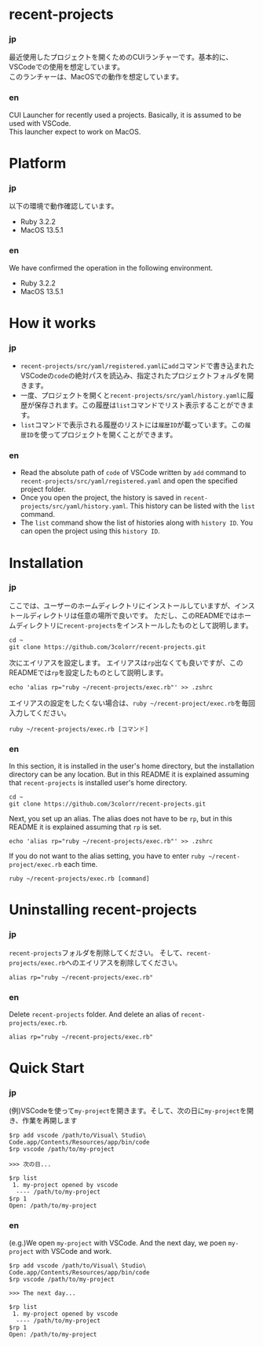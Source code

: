 # recent-projects
### jp
最近使用したプロジェクトを開くためのCUIランチャーです。基本的に、VSCodeでの使用を想定しています。  
このランチャーは、MacOSでの動作を想定しています。
### en
CUI Launcher for recently used a projects. Basically, it is assumed to be used with VSCode.  
This launcher expect to work on MacOS.

# Platform
### jp
以下の環境で動作確認しています。
- Ruby 3.2.2
- MacOS 13.5.1
### en
We have confirmed the operation in the following environment.
- Ruby 3.2.2
- MacOS 13.5.1

# How it works
### jp
- `recent-projects/src/yaml/registered.yaml`に`add`コマンドで書き込まれたVSCodeの`code`の絶対パスを読込み、指定されたプロジェクトフォルダを開きます。
- 一度、プロジェクトを開くと`recent-projects/src/yaml/history.yaml`に履歴が保存されます。この履歴は`list`コマンドでリスト表示することができます。
- `list`コマンドで表示される履歴のリストには`履歴ID`が載っています。この`履歴ID`を使ってプロジェクトを開くことができます。

### en
- Read the absolute path of `code` of VSCode written by `add` command to `recent-projects/src/yaml/registered.yaml` and open the specified project folder.
- Once you open the project, the history is saved in `recent-projects/src/yaml/history.yaml`. This history can be listed with the `list` command.
- The `list` command show the list of histories along with `history ID`. You can open the project using this `history ID`.

# Installation
### jp
ここでは、ユーザーのホームディレクトリにインストールしていますが、インストールディレクトリは任意の場所で良いです。
ただし、このREADMEではホームディレクトリに`recent-projects`をインストールしたものとして説明します。
```
cd ~
git clone https://github.com/3colorr/recent-projects.git
```
次にエイリアスを設定します。
エイリアスは`rp`出なくても良いですが、このREADMEでは`rp`を設定したものとして説明します。
```
echo 'alias rp="ruby ~/recent-projects/exec.rb"' >> .zshrc
```  
エイリアスの設定をしたくない場合は、`ruby ~/recent-project/exec.rb`を毎回入力してください。
```
ruby ~/recent-projects/exec.rb [コマンド]
```
### en
In this section, it is installed in the user's home directory, but the installation directory can be any location.
But in this README it is explained assuming that `recent-projects` is installed user's home directory.
```
cd ~
git clone https://github.com/3colorr/recent-projects.git
```
Next, you set up an alias.
The alias does not have to be `rp`, but in this README it is explained assuming that `rp` is set.
```
echo 'alias rp="ruby ~/recent-projects/exec.rb"' >> .zshrc
```  
If you do not want to the alias setting, you have to enter `ruby ~/recent-project/exec.rb` each time.
```
ruby ~/recent-projects/exec.rb [command]
```

# Uninstalling recent-projects
### jp
`recent-projects`フォルダを削除してください。
そして、`recent-projects/exec.rb`へのエイリアスを削除してください。
```
alias rp="ruby ~/recent-projects/exec.rb"
```  
### en
Delete `recent-projects` folder.
And delete an alias of `recent-projects/exec.rb`.
```
alias rp="ruby ~/recent-projects/exec.rb"
```  

# Quick Start
### jp
(例)VSCodeを使って`my-project`を開きます。そして、次の日に`my-project`を開き、作業を再開します
```
$rp add vscode /path/to/Visual\ Studio\ Code.app/Contents/Resources/app/bin/code
$rp vscode /path/to/my-project

>>> 次の日...

$rp list
 1. my-project opened by vscode
  ---- /path/to/my-project
$rp 1
Open: /path/to/my-project
```
### en
(e.g.)We open `my-project` with VSCode. And the next day, we poen `my-project` with VSCode and work.
```
$rp add vscode /path/to/Visual\ Studio\ Code.app/Contents/Resources/app/bin/code
$rp vscode /path/to/my-project

>>> The next day...

$rp list
 1. my-project opened by vscode
  ---- /path/to/my-project
$rp 1
Open: /path/to/my-project
```
